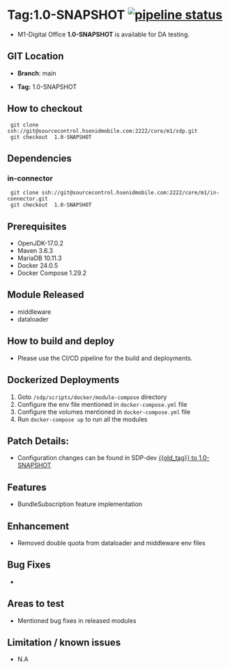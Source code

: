 # **Tag:1.0-SNAPSHOT** [![pipeline status](https://sourcecontrol.hsenidmobile.com/core/m1/sdp/badges/1.0-SNAPSHOT/pipeline.svg)](https://sourcecontrol.hsenidmobile.com/core/m1/sdp/-/commits/1.0-SNAPSHOT)

* M1-Digital Office **1.0-SNAPSHOT** is available for DA testing.


## GIT Location

* **Branch**: main

* **Tag:**  1.0-SNAPSHOT


## How to checkout

```
 git clone ssh://git@sourcecontrol.hsenidmobile.com:2222/core/m1/sdp.git
 git checkout  1.0-SNAPSHOT

```
## Dependencies
### in-connector
```
 git clone ssh://git@sourcecontrol.hsenidmobile.com:2222/core/m1/in-connector.git
 git checkout  1.0-SNAPSHOT

```

## Prerequisites

* OpenJDK-17.0.2
* Maven 3.6.3
* MariaDB 10.11.3
* Docker 24.0.5
* Docker Compose 1.29.2

## Module Released
* middleware
* dataloader

## How to build and deploy

* Please use the CI/CD pipeline for the build and deployments.


## Dockerized Deployments
1. Goto `/sdp/scripts/docker/module-compose` directory
2. Configure the env file mentioned in `docker-compose.yml` file
3. Configure the volumes mentioned in `docker-compose.yml` file
4. Run `docker-compose up` to run all the modules

## Patch Details:

* Configuration changes can be found in SDP-dev [{{old_tag}} to 1.0-SNAPSHOT](https://sourcecontrol.hsenidmobile.com/core/m1/sdp-dev/-/compare/{{old_tag}}...1.0-SNAPSHOT)

## Features
* BundleSubscription feature implementation

## Enhancement
* Removed double quota from dataloader and middleware env files

## Bug Fixes
*

## Areas to test

* Mentioned  bug fixes  in released modules


## Limitation / known issues
* N.A
